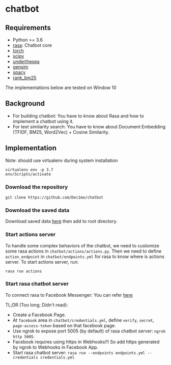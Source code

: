 # chatbot
## Requirements
- Python >= 3.6
- [rasa](https://rasa.com/): Chatbot core
- [torch](https://pytorch.org/)
- [scipy](https://www.scipy.org/)
- [underthesea](https://pypi.org/project/underthesea/)
- [gensim](https://pypi.org/project/gensim/)
- [spacy](https://spacy.io/)
- [rank_bm25](https://pypi.org/project/rank-bm25/)

The implementations below are tested on Window 10

## Background
- For building chatbot: You have to know about Rasa and how to implement a chatbot using it.
- For text similarity search: You have to know about Document Embedding (TFIDF, BM25, Word2Vec) + Cosine Similarity.

## Implementation
Note: should use virtualenv during system installation
```
virtualenv env -p 3.7
env/Scripts/activate
```

### Download the repository
```
git clone https://github.com/Dec1mo/chatbot
```

### Download the saved data
Download saved data [here](https://drive.google.com/drive/folders/1aUzwo-Ty2YsxY_tRk95gUuoGg3GrBEFN?usp=sharing) then add to root directory.

### Start actions server
To handle some complex behaviors of the chatbot, we need to customize some rasa actions in ```chatbot/actions/actions.py```. Then we need to define ```action_endpoint``` in ```chatbot/endpoints.yml``` for rasa to know where is actions server. To start actions server, run:

```rasa run actions```

### Start rasa chatbot server
To connect rasa to Facebook Messenger: You can refer [here](https://www.miai.vn/2020/03/23/rasa-series-5-ket-noi-rasa-voi-facebook-messenger-phan-1-2/)

TL;DR (Too long; Didn't read): 
- Create a Facebook Page.
- At ```facebook``` area in ```chatbot/credentials.yml```, define ```verify```, ```secret```, ```page-access-token``` based on that facebook page.
- Use ngrok to expose port 5005 (by default) of rasa chatbot server: ```ngrok http 5005```.
- Facebook requires using https in Webhooks!!! So add https generated by ngrok to Webhooks in Facebook App.
- Start rasa chatbot server: ```rasa run --endpoints endpoints.yml --credentials credentials.yml```


